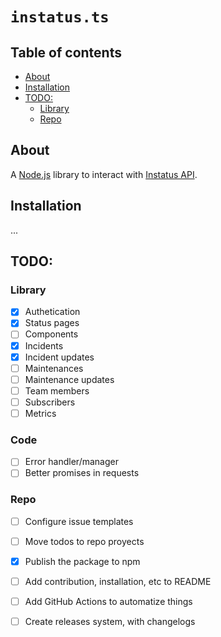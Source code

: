 # `instatus.ts`

## Table of contents
  - [About](#about)
  - [Installation](#installation)
  - [TODO:](#todo)
    - [Library](#library)
    - [Repo](#repo)

## About
A [Node.js](https://nodejs.org/) library to interact with [Instatus API](https://instatus.com/help/api).


## Installation
...

## TODO:
### Library
- [x] Authetication
- [x] Status pages
- [ ] Components
- [x] Incidents
- [x] Incident updates
- [ ] Maintenances
- [ ] Maintenance updates
- [ ] Team members
- [ ] Subscribers
- [ ] Metrics

### Code
- [ ] Error handler/manager
- [ ] Better promises in requests

### Repo
- [ ] Configure issue templates
- [ ] Move todos to repo proyects
- [x] Publish the package to npm
- [ ] Add contribution, installation, etc to README
- [ ] Add GitHub Actions to automatize things
- [ ] Create releases system, with changelogs

